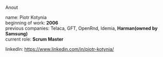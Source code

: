 Anout

name: Piotr Kotynia    
beginning of work: **2006**  
previous companies: Telaca, GFT, OpenRnd, Idemia, **Harman(owned by Samsung)**  
current role: **Scrum Master**   

linkedIn: https://www.linkedin.com/in/piotr-kotynia/